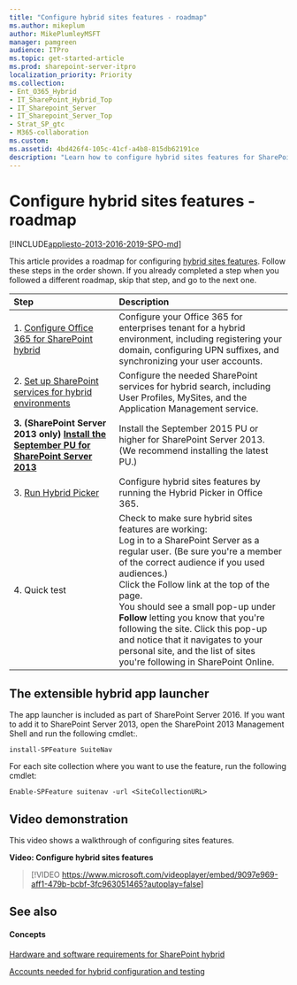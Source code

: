 ```yaml
---
title: "Configure hybrid sites features - roadmap"
ms.author: mikeplum
author: MikePlumleyMSFT
manager: pamgreen
audience: ITPro
ms.topic: get-started-article
ms.prod: sharepoint-server-itpro
localization_priority: Priority
ms.collection:
- Ent_O365_Hybrid
- IT_SharePoint_Hybrid_Top
- IT_Sharepoint_Server
- IT_Sharepoint_Server_Top
- Strat_SP_gtc
- M365-collaboration
ms.custom: 
ms.assetid: 4bd426f4-105c-41cf-a4b8-815db62191ce
description: "Learn how to configure hybrid sites features for SharePoint hybrid with Office 365."
---
```


# Configure hybrid sites features - roadmap

[!INCLUDE[appliesto-2013-2016-2019-SPO-md](../includes/appliesto-2013-2016-2019-SPO-md.md)]
  
This article provides a roadmap for configuring [hybrid sites features](sharepoint-hybrid-sites-and-search.md#SitesFeatures). Follow these steps in the order shown. If you already completed a step when you followed a different roadmap, skip that step, and go to the next one.
  
|**Step**|**Description**|
|:-----|:-----|
|1. [Configure Office 365 for SharePoint hybrid](configure-office-365-for-sharepoint-hybrid.md) <br/> |Configure your Office 365 for enterprises tenant for a hybrid environment, including registering your domain, configuring UPN suffixes, and synchronizing your user accounts.  <br/> |
|2. [Set up SharePoint services for hybrid environments](set-up-sharepoint-services-for-hybrid-environments.md) <br/> |Configure the needed SharePoint services for hybrid search, including User Profiles, MySites, and the Application Management service.  <br/> |
|**3. (SharePoint Server 2013 only) [Install the September PU for SharePoint Server 2013](/officeupdates/sharepoint-updates)** <br/> |Install the September 2015 PU or higher for SharePoint Server 2013. (We recommend installing the latest PU.)  <br/> |
|3. [Run Hybrid Picker](run-hybrid-picker.md) <br/> |Configure hybrid sites features by running the Hybrid Picker in Office 365.  <br/> |
|4. Quick test  <br/> | Check to make sure hybrid sites features are working:  <br/>  Log in to a SharePoint Server as a regular user. (Be sure you're a member of the correct audience if you used audiences.)  <br/>  Click the Follow link at the top of the page.  <br/>  You should see a small pop-up under **Follow** letting you know that you're following the site. Click this pop-up and notice that it navigates to your personal site, and the list of sites you're following in SharePoint Online.  <br/> |
   
## The extensible hybrid app launcher

The app launcher is included as part of SharePoint Server 2016. If you want to add it to SharePoint Server 2013, open the SharePoint 2013 Management Shell and run the following cmdlet:.
  
```
install-SPFeature SuiteNav
```

For each site collection where you want to use the feature, run the following cmdlet:
  
```
Enable-SPFeature suitenav -url <SiteCollectionURL>
```

## Video demonstration

This video shows a walkthrough of configuring sites features.
  
**Video: Configure hybrid sites features**

> [!VIDEO https://www.microsoft.com/videoplayer/embed/9097e969-aff1-479b-bcbf-3fc963051465?autoplay=false]
## See also

#### Concepts

[Hardware and software requirements for SharePoint hybrid](hardware-and-software-requirements-for-sharepoint-hybrid.md)
  
[Accounts needed for hybrid configuration and testing](accounts-needed-for-hybrid-configuration-and-testing.md)


